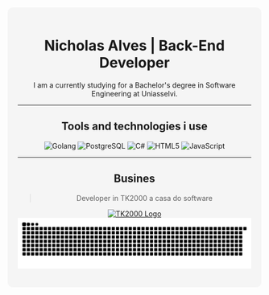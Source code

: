 <div align="center" style="background-color: #f5f5f5; padding: 20px; border-radius: 10px;">

# Nicholas Alves | Back-End Developer  

I am a currently studying for a Bachelor's degree in Software Engineering at Uniasselvi. 

---

## Tools and technologies i use  

<p align="center">
  <img src="https://imgs.search.brave.com/IXd-1Cthq1OECuSyNuBlXnm3unAQjNQDs26-JVNrNaU/rs:fit:860:0:0:0/g:ce/aHR0cHM6Ly9oZXJt/ZXMuZGlvLm1lL2Nv/dXJzZXMvYmFkZ2Uv/NWJlMTdhZTYtNzk1/Ni00ZDNiLTk5NWEt/YmY3NDFiODk2OTNi/LnBuZw" alt="Golang" width="70px" height="70px">
  <img src="https://dwglogo.com/wp-content/uploads/2017/09/Postgresql_logo.png" alt="PostgreSQL" width="100px" height="70px">
  <img src="https://static.cdnlogo.com/logos/c/27/c.svg" alt="C#" width="70px" height="70px">
  <img src="https://upload.wikimedia.org/wikipedia/commons/6/61/HTML5_logo_and_wordmark.svg" alt="HTML5" width="80px" height="80px">
  <img src="https://cdn.pixabay.com/photo/2015/04/23/17/41/javascript-736400_1280.png" alt="JavaScript" width="70px" height="70px">
</p>

---

## Busines 
> Developer in TK2000 a casa do software

<a href="https://tk2000.com.br/"><img src="https://tk2000.com.br/wp-content/uploads/2021/11/logo.png" alt="TK2000 Logo" width="250px" height="150px"></a>
![](https://raw.githubusercontent.com/DAVICOTTING/DAVICOTTING/output/snake.svg)

</div>
